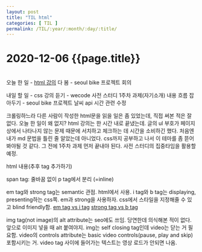 ```yaml
---
layout: post
title: "TIL html"
categories: [ TIL ]
permalink: /TIL/:year/:month/:day/:title/
---
```


# 2020-12-06 {{page.title}}
&nbsp;  
오늘 한 일
    - [html 강의](https://www.codecademy.com/learn/learn-html) 다 봄
    - seoul bike 프로젝트 회의

내일 할 일
    - css 강의 듣기
    - wecode 사전 스터디 1주차 과제(자기소개) 내용 흐름 잡아두기
    - seoul bike 프로젝트 날씨 api 시간 관련 수정

크롤링하느라 다른 사람이 작성한 html문을 읽을 일은 좀 있었는데, 직접 써본 적은 잘 없다.
오늘 한 일이 왜 없지? html 강의는 한 시간 내로 끝냈는데. 글의 ul 부호가 페이지 상에서 나타나지 않는 문제 때문에 서치하고 체크하는 데 시간을 소비하긴 했다. 처음엔 내가 md 문법을 틀린 줄 알았는데 아니었다. css까지 공부하고 나서 이 테마를 좀 뜯어봐야될 것 같다. 그 전에 1주차 과제 먼저 끝내야 된다. 사전 스터디의 집중타임을 활용할 예정.

html 내용(추후 tag 추가하기)

span tag: 줄바꿈 없이 p tag에서 분리 (=inline)

em tag와 strong tag는 semantic 관점. html에서 사용. i tag와 b tag는 displaying, presenting하는 css쪽.
em과 strong을 사용하자. css에서 스타일을 지정해줄 수 있고 blind friendly함.
[em tag vs i tag](https://stackoverflow.com/questions/21334380/what-is-the-benefit-of-em-vs-i)
[strong tag vs b tag](https://stackoverflow.com/questions/271743/whats-the-difference-between-b-and-strong-i-and-em)

img tag(not image)의 alt attribute는 seo에도 쓰임. 당연한데 의식해본 적이 없다. 앞으로 이미지 넣을 때 alt 붙여야지.
img는 self closing tag인데 video는 닫는 거 필요함. video의 controls attribute는 basic video controls(pause, play and skip) 포함시키는 거. video tag 사이에 들어가는 텍스트는 영상 로드가 안되면 나옴.